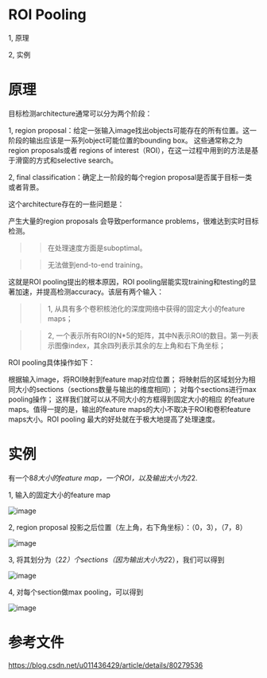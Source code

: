 # ROI Pooling

1, 原理

2, 实例



# 原理

目标检测architecture通常可以分为两个阶段：
 
1, region proposal：给定一张输入image找出objects可能存在的所有位置。这一阶段的输出应该是一系列object可能位置的bounding box。
  这些通常称之为region proposals或者 regions of interest（ROI），在这一过程中用到的方法是基于滑窗的方式和selective search。
  
2, final classification：确定上一阶段的每个region proposal是否属于目标一类或者背景。


这个architecture存在的一些问题是：

产生大量的region proposals 会导致performance problems，很难达到实时目标检测。
>> 在处理速度方面是suboptimal。

>> 无法做到end-to-end training。

这就是ROI pooling提出的根本原因，ROI pooling层能实现training和testing的显著加速，并提高检测accuracy。该层有两个输入：

>> 1, 从具有多个卷积核池化的深度网络中获得的固定大小的feature maps；

>> 2, 一个表示所有ROI的N*5的矩阵，其中N表示ROI的数目。第一列表示图像index，其余四列表示其余的左上角和右下角坐标；


ROI pooling具体操作如下：

根据输入image，将ROI映射到feature map对应位置；
将映射后的区域划分为相同大小的sections（sections数量与输出的维度相同）；
对每个sections进行max pooling操作；
这样我们就可以从不同大小的方框得到固定大小的相应 的feature maps。值得一提的是，输出的feature maps的大小不取决于ROI和卷积feature maps大小。ROI pooling 最大的好处就在于极大地提高了处理速度。


# 实例

有一个8*8大小的feature map，一个ROI，以及输出大小为2*2.

1, 输入的固定大小的feature map

![image](https://user-images.githubusercontent.com/37278270/131202721-10bc5b04-cf6a-4d09-8298-08140c0d4a13.png)

2, region proposal 投影之后位置（左上角，右下角坐标）：（0，3），（7，8）

![image](https://user-images.githubusercontent.com/37278270/131202729-2534be83-2216-4775-8a01-6fb3ae0ad8c3.png)

3, 将其划分为（2*2）个sections（因为输出大小为2*2），我们可以得到

![image](https://user-images.githubusercontent.com/37278270/131202740-56b8805e-a0f2-4c89-b701-41e16db69f4e.png)

4, 对每个section做max pooling，可以得到

![image](https://user-images.githubusercontent.com/37278270/131202743-65d44a50-cf94-4807-a15e-700e6e3f0620.png)


# 参考文件

https://blog.csdn.net/u011436429/article/details/80279536



























